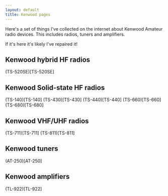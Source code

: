 ```yaml
---
layout: default
title: Kenwood pages
---
```


Here's a set of things I've collected on the internet about Kenwood Amateur radio devices.
This includes radios, tuners and amplifiers.

If it's here it's likely I've repaired it!


## Kenwood hybrid HF radios

(TS-520SE)[TS-520SE]

## Kenwood Solid-state HF radios

(TS-140)[TS-140]
(TS-430)[TS-430]
(TS-440)[TS-440]
(TS-660)[TS-660]
(TS-680)[TS-680]

## Kenwood VHF/UHF radios

(TS-711)[TS-711]
(TS-811)[TS-811]

## Kenwood tuners

(AT-250)[AT-250]

## Kenwood amplifiers

(TL-922)[TL-922]

